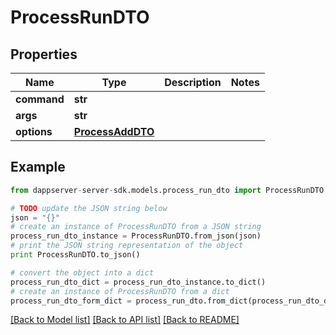 # ProcessRunDTO


## Properties

Name | Type | Description | Notes
------------ | ------------- | ------------- | -------------
**command** | **str** |  | 
**args** | **str** |  | 
**options** | [**ProcessAddDTO**](ProcessAddDTO.md) |  | 

## Example

```python
from dappserver-server-sdk.models.process_run_dto import ProcessRunDTO

# TODO update the JSON string below
json = "{}"
# create an instance of ProcessRunDTO from a JSON string
process_run_dto_instance = ProcessRunDTO.from_json(json)
# print the JSON string representation of the object
print ProcessRunDTO.to_json()

# convert the object into a dict
process_run_dto_dict = process_run_dto_instance.to_dict()
# create an instance of ProcessRunDTO from a dict
process_run_dto_form_dict = process_run_dto.from_dict(process_run_dto_dict)
```
[[Back to Model list]](../README.md#documentation-for-models) [[Back to API list]](../README.md#documentation-for-api-endpoints) [[Back to README]](../README.md)



